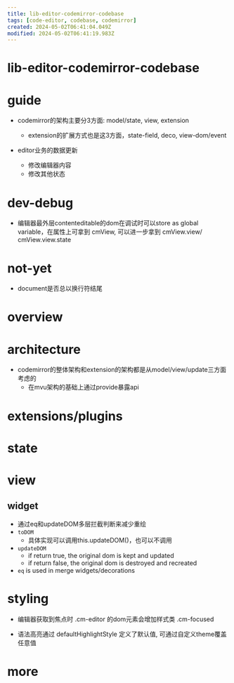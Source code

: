 ```yaml
---
title: lib-editor-codemirror-codebase
tags: [code-editor, codebase, codemirror]
created: 2024-05-02T06:41:04.049Z
modified: 2024-05-02T06:41:19.983Z
---
```


# lib-editor-codemirror-codebase

# guide
- codemirror的架构主要分3方面: model/state, view, extension
  - extension的扩展方式也是这3方面，state-field, deco, view-dom/event

- editor业务的数据更新
  - 修改编辑器内容
  - 修改其他状态
# dev-debug
- 编辑器最外层contenteditable的dom在调试时可以store as global variable，在属性上可拿到 cmView, 可以进一步拿到 cmView.view/ cmView.view.state
# not-yet
- document是否总以换行符结尾
# overview

# architecture

- codemirror的整体架构和extension的架构都是从model/view/update三方面考虑的
  - 在mvu架构的基础上通过provide暴露api
# extensions/plugins

# state

# view

## widget

- 通过eq和updateDOM多层拦截判断来减少重绘
- `toDOM`
  - 具体实现可以调用this.updateDOM()，也可以不调用
- `updateDOM`
  - if return true, the original dom is kept and updated
  - if return false, the original dom is destroyed and recreated
- `eq` is used in merge widgets/decorations
# styling
- 编辑器获取到焦点时 .cm-editor 的dom元素会增加样式类 .cm-focused

- 语法高亮通过 defaultHighlightStyle 定义了默认值, 可通过自定义theme覆盖任意值
# more
